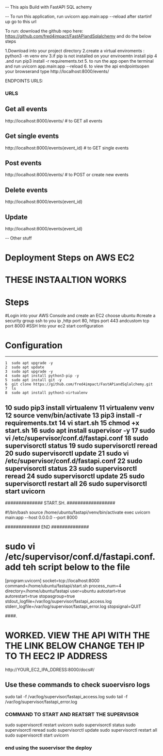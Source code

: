 -- This apis Build with FastAPI SQL achemy 

-- To run this application, run
uvicorn app.main:app --reload
after startinf up go to this url

To run:  download the github repo here:
https://github.com/fred4impact/FastAPiandSqlalchemy
and  do the  below steps 

1.Download into your project directory 
2.create a virtual enviroments : python3 -m venv env
3.if pip is not installed on your enviroemtn install pip
4 .and run  pip3 install -r requirements.txt
5. to run the app open the terminal and run uvicorn app.main:app --reload
6. to view the api endpointsopen your browserand type http://localhost:8000/events/

ENDPOINTS URLS:

### URLS ### 
## Get all events 
http://localhost:8000/events/ # to GET all events

## Get single events 
http://localhost:8000/events{event_id}  # to GET single events 

## Post events
http://localhost:8000/events/ # to POST or create new events

## Delete events
http://localhost:8000/events{event_id}

## Update
 http://localhost:8000/events{event_id}


-- Other stuff 

# Deployment Steps on AWS EC2

# THESE INSTAALTION WORKS 
# Steps
#Login into your AWS Console and create an EC2 choose ubuntu 
#create a security group ssh to you ip ,http port 80, https port 443 andcustom tcp port 8000
#SSH Into your ec2 start configuration

# Configuration

---
    1  sudo apt upgrade -y
    2  sudo apt update
    3  sudo apt upgrade -y
    4  sudo apt install python3-pip -y
    5  sudo apt install git -y
    6  git clone https://github.com/fred4impact/FastAPiandSqlalchemy.git
    7  ls
    8  sudo apt install python3-virtualenv
   10  sudo pip3 install virtualenv
   11  virtualenv venv
   12  source venv/bin/activate
   13  pip3 install -r requirements.txt
   14  vi start.sh
   15  chmod +x start.sh
   16  sudo apt install supervisor -y
   17  sudo vi /etc/supervisor/conf.d/fastapi.conf
   18  sudo supervisorctl status
   19  sudo supervisorctl reread
   20  sudo supervisorctl update
   21  sudo vi /etc/supervisor/conf.d/fastapi.conf
   22  sudo supervisorctl status
   23  sudo supervisorctl reread
   24  sudo supervisorctl update
   25  sudo supervisorctl restart all
   26  sudo supervisorctl start uvicorn
--  
 

############## START.SH. ##################
 

#!/bin/bash
source /home/ubuntu/fastapi/venv/bin/activate
exec uvicorn main:app --host 0.0.0.0 --port 8000


############# END ##############

# sudo vi /etc/supervisor/conf.d/fastapi.conf. add teh script below to the file ###

[program:uvicorn]
socket=tcp://localhost:8000
command=/home/ubuntu/fastapi/start.sh
process_num=4
directory=/home/ubuntu/fastapi
user=ubuntu
autostart=true
autorestart=true
stopasgroup=true
stdout_logfile=/var/log/supervisor/fastapi_access.log
stderr_logfile=/var/log/supervisor/fastapi_error.log
stopsignal=QUIT

               
####. 

# WORKED. VIEW THE API WITH THE THE LINK BELOW CHANGE TEH IP TO TH EEC2 IP ADDRESS

http://YOUR_EC2_IPA_DDRESS:8000/docs#/



## Use these commands to check suoervisro logs 
sudo tail -f /var/log/supervisor/fastapi_access.log
sudo tail -f /var/log/supervisor/fastapi_error.log


### COMMAND TO START AND REATSRT THE SUPERVISOR

sudo supervisorctl restart uvicorn
sudo supervisorctl status
sudo supervisorctl reread
sudo supervisorctl update
sudo supervisorctl restart all
sudo supervisorctl start uvicorn

### end using the suoervisor the deploy 
